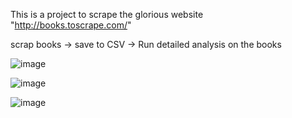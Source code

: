 This is a project to scrape the glorious website "http://books.toscrape.com/" 

scrap books -> save to CSV -> Run detailed analysis on the books

![image](https://github.com/user-attachments/assets/9d66a850-4c2a-4f5b-b168-5797610ed0d5)

![image](https://github.com/user-attachments/assets/933d32f5-78cc-43c3-942c-d9ad2b8e310f)

![image](https://github.com/user-attachments/assets/c74330d4-7513-4850-bff9-4dfa38ea48a0)
